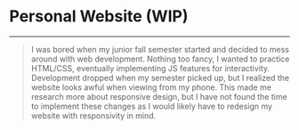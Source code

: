 # Personal Website (WIP)
-----------------------
> I was bored when my junior fall semester started and decided to mess around with web development.
> Nothing too fancy, I wanted to practice HTML/CSS, eventually implementing JS features for interactivity.
> Development dropped when my semester picked up, but I realized the website looks awful when viewing from my phone. This made me research more about responsive design, but I have not found the time to implement these changes as I would likely have to redesign my website with responsivity in mind.
